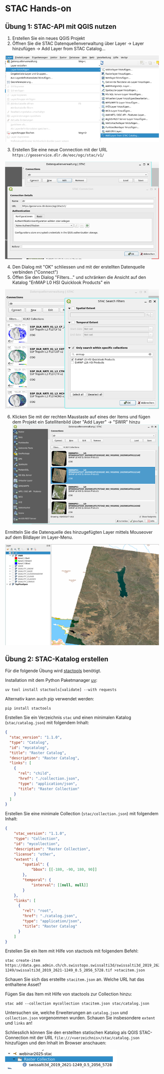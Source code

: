# STAC Hands-on

## Übung 1: STAC-API mit QGIS nutzen

1. Erstellen Sie ein neues QGIS Projekt
2. Öffnen Sie die STAC Datenquellenverwaltung über Layer -> Layer hinzufügen -> Add Layer from STAC Catalog...

![](qgis-1-new-layer.png)

3. Erstellen Sie eine neue Connection mit der URL `https://geoservice.dlr.de/eoc/ogc/stac/v1/`

![](qgis-2-connection.png)

4. Den Dialog mit "OK" schliessen und mit der erstellten Datenquelle  verbinden ("Connect")
5. Öffen Sie den Dialog "Filters..." und schränken die Ansicht auf den Katalog "EnMAP L0 HSI Quicklook Products" ein

![](qgis-3-filter.png)

6. Klicken Sie mit der rechten Maustaste auf eines der Items und fügen dem Projekt ein Satellitenbild über "Add Layer" -> "SWIR" hinzu
![](qgis-4-items.png)

Ermitteln Sie die Datenquelle des hinzugefügten Layer mittels Mouseover auf dem Bildlayer im Layer-Menu.

![](qgis-5-layer.png)

## Übung 2: STAC-Katalog erstellen

Für die folgende Übung wird [stactools](https://stactools.readthedocs.io/) benötigt.

Installation mit dem Python Paketmanager [uv](https://docs.astral.sh/uv/):
```shell
uv tool install stactools[validate] --with requests
```

Alternativ kann auch pip verwendet werden:
```shell
pip install stactools
```

Erstellen Sie ein Verzeichnis `stac` und einen minimalen Katalog (`stac/catalog.json`) mit folgendem Inhalt:
```json
{
  "stac_version": "1.1.0",
  "type": "Catalog",
  "id": "mycatalog",
  "title": "Raster Catalog",
  "description": "Raster Catalog",
  "links": [
    {
      "rel": "child",
      "href": "./collection.json",
      "type": "application/json",
      "title": "Raster Collection"
    }
  ]
}
```

Erstellen Sie eine minimale Collection (`stac/collection.json`) mit folgendem Inhalt:
```json
{
    "stac_version": "1.1.0",
    "type": "Collection",
    "id": "mycollection",
    "description": "Raster Collection",
    "license": "other",
    "extent": {
        "spatial": {
            "bbox": [[-180, -90, 180, 90]]
        },
        "temporal": {
            "interval": [[null, null]]
        }
    },
    "links": [
      {
        "rel": "root",
        "href": "./catalog.json",
        "type": "application/json",
        "title": "Raster Catalog"
      }
    ]
}
```

Erstellen Sie ein Item mit Hilfe von stactools mit folgendem Befehl:
```shell
stac create-item https://data.geo.admin.ch/ch.swisstopo.swissalti3d/swissalti3d_2019_2621-1249/swissalti3d_2019_2621-1249_0.5_2056_5728.tif >stacitem.json
```

Schauen Sie sich das erstellte `stacitem.json` an. Welche URL hat das enthaltene Asset?

Fügen Sie das Item mit Hilfe von stactools zur Collection hinzu:
```shell
stac add --collection mycollection stacitem.json stac/catalog.json
```

Untersuchen sie, welche Erweiterungen an `catalog.json` und `collection.json` vorgenommen wurden. Schauen Sie insbesondere `extent` und `links` an!

Schliesslich können Sie den erstellten statischen Katalog als QGIS STAC-Connection mit der URL `file:///<verzeichnis>/stac/catalog.json` hinzufügen und den Inhalt im Browser anschauen:

![](qgis-6-browser.png)
